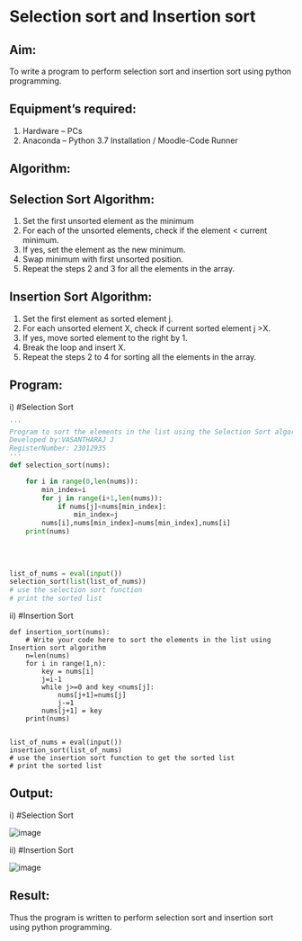 # Selection sort and Insertion sort
## Aim:
To write a program to perform selection sort and insertion sort using python programming.
## Equipment’s required:
1.	Hardware – PCs
2.	Anaconda – Python 3.7 Installation / Moodle-Code Runner
## Algorithm:
## Selection Sort Algorithm:
1.	Set the first unsorted element as the minimum
2.	For each of the unsorted elements, check if the element < current minimum.
3.	If yes, set the element as the new minimum.
4.	Swap minimum with first unsorted position.
5.	Repeat the steps 2 and 3 for all the elements in the array.
## Insertion Sort Algorithm:
1.	Set the first element as sorted element j.
2.	For each unsorted element X, check if current sorted element j >X.
3.	If yes, move sorted element to the right by 1.
4.	Break the loop and insert X.
5.	Repeat the steps 2 to 4 for sorting all the elements in the array.
## Program:
i)	#Selection Sort
```python
''' 
Program to sort the elements in the list using the Selection Sort algorithm.
Developed by:VASANTHARAJ J
RegisterNumber: 23012935
'''
def selection_sort(nums):

    for i in range(0,len(nums)):
        min_index=i
        for j in range(i+1,len(nums)):
            if nums[j]<nums[min_index]:
                min_index=j
        nums[i],nums[min_index]=nums[min_index],nums[i]
    print(nums)    
   
    
    
    
list_of_nums = eval(input())
selection_sort(list(list_of_nums))
# use the selection sort function
# print the sorted list

```
ii)	#Insertion Sort
```
def insertion_sort(nums):
    # Write your code here to sort the elements in the list using Insertion sort algorithm
    n=len(nums)
    for i in range(1,n):
        key = nums[i]
        j=i-1
        while j>=0 and key <nums[j]:
            nums[j+1]=nums[j]
            j-=1
        nums[j+1] = key
    print(nums)    
    
    
list_of_nums = eval(input())
insertion_sort(list_of_nums)
# use the insertion sort function to get the sorted list
# print the sorted list

```

## Output:
i)	#Selection Sort

![image](https://github.com/Vasanth2k4/Sorting-Algorithm/assets/147139769/164a6530-f515-4d98-a33f-fff16eb073e2)

ii)	#Insertion Sort

![image](https://github.com/Vasanth2k4/Sorting-Algorithm/assets/147139769/7436ab2f-c9fc-479f-bf15-f3a70943cdfc)

## Result:
Thus the program is written to perform selection sort and insertion sort using python programming.

